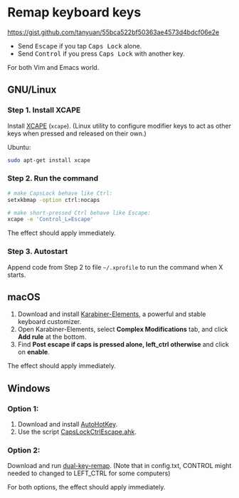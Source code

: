 # Remap keyboard keys

https://gist.github.com/tanyuan/55bca522bf50363ae4573d4bdcf06e2e

- Send <kbd>Escape</kbd> if you tap <kbd>Caps Lock</kbd> alone.
- Send <kbd>Control</kbd> if you press <kbd>Caps Lock</kbd> with another key.

For both Vim and Emacs world.

## GNU/Linux

### Step 1. Install XCAPE

Install [XCAPE](https://github.com/alols/xcape) (`xcape`). (Linux utility to configure modifier keys to act as other keys when pressed and released on their own.)

Ubuntu:

```bash
sudo apt-get install xcape
```

### Step 2. Run the command

```bash
# make CapsLock behave like Ctrl:
setxkbmap -option ctrl:nocaps

# make short-pressed Ctrl behave like Escape:
xcape -e 'Control_L=Escape'
```

The effect should apply immediately.

### Step 3. Autostart

Append code from Step 2 to file `~/.xprofile` to run the command when X starts.

## macOS

1. Download and install [Karabiner-Elements](https://pqrs.org/osx/karabiner/), a powerful and stable keyboard customizer.
2. Open Karabiner-Elements, select **Complex Modifications** tab, and click **Add rule** at the bottom.
3. Find **Post escape if caps is pressed alone, left_ctrl otherwise** and click on **enable**.

The effect should apply immediately.

## Windows

### Option 1:

1. Download and install [AutoHotKey](https://autohotkey.com/).
2. Use the script [CapsLockCtrlEscape.ahk](https://gist.github.com/sedm0784/4443120).

### Option 2:

Download and run [dual-key-remap](https://github.com/ililim/dual-key-remap). (Note that in config.txt, CONTROL might needed to changed to LEFT_CTRL for some computers)

For both options, the effect should apply immediately.
